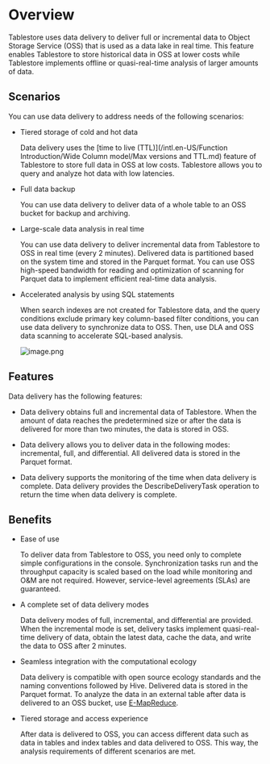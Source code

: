 Overview 
=============================

Tablestore uses data delivery to deliver full or incremental data to Object Storage Service (OSS) that is used as a data lake in real time. This feature enables Tablestore to store historical data in OSS at lower costs while Tablestore implements offline or quasi-real-time analysis of larger amounts of data.

Scenarios 
------------------------------

You can use data delivery to address needs of the following scenarios:

* Tiered storage of cold and hot data

  Data delivery uses the [time to live (TTL)](/intl.en-US/Function Introduction/Wide Column model/Max versions and TTL.md) feature of Tablestore to store full data in OSS at low costs. Tablestore allows you to query and analyze hot data with low latencies.
  

* Full data backup

  You can use data delivery to deliver data of a whole table to an OSS bucket for backup and archiving.
  

* Large-scale data analysis in real time

  You can use data delivery to deliver incremental data from Tablestore to OSS in real time (every 2 minutes). Delivered data is partitioned based on the system time and stored in the Parquet format. You can use OSS high-speed bandwidth for reading and optimization of scanning for Parquet data to implement efficient real-time data analysis.
  

* Accelerated analysis by using SQL statements

  When search indexes are not created for Tablestore data, and the query conditions exclude primary key column-based filter conditions, you can use data delivery to synchronize data to OSS. Then, use DLA and OSS data scanning to accelerate SQL-based analysis.

  ![image.png](../images/p168841.png "image.png")
  




Features 
-----------------------------

Data delivery has the following features:

* Data delivery obtains full and incremental data of Tablestore. When the amount of data reaches the predetermined size or after the data is delivered for more than two minutes, the data is stored in OSS.

  

* Data delivery allows you to deliver data in the following modes: incremental, full, and differential. All delivered data is stored in the Parquet format.

  

* Data delivery supports the monitoring of the time when data delivery is complete. Data delivery provides the DescribeDeliveryTask operation to return the time when data delivery is complete.

  




Benefits 
-----------------------------

* Ease of use

  To deliver data from Tablestore to OSS, you need only to complete simple configurations in the console. Synchronization tasks run and the throughput capacity is scaled based on the load while monitoring and O\&M are not required. However, service-level agreements (SLAs) are guaranteed.
  

* A complete set of data delivery modes

  Data delivery modes of full, incremental, and differential are provided. When the incremental mode is set, delivery tasks implement quasi-real-time delivery of data, obtain the latest data, cache the data, and write the data to OSS after 2 minutes.
  

* Seamless integration with the computational ecology

  Data delivery is compatible with open source ecology standards and the naming conventions followed by Hive. Delivered data is stored in the Parquet format. To analyze the data in an external table after data is delivered to an OSS bucket, use [E-MapReduce](https://www.alibabacloud.com/help/zh/product/28066.htm?spm=a2c63.m28257.a1.63.16d9ed69Q7b5Fm).
  

* Tiered storage and access experience

  After data is delivered to OSS, you can access different data such as data in tables and index tables and data delivered to OSS. This way, the analysis requirements of different scenarios are met.
  




